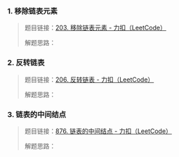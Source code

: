 ### 1. 移除链表元素

> 题目链接：[203. 移除链表元素 - 力扣（LeetCode）](https://leetcode.cn/problems/remove-linked-list-elements/description/)
>
> 解题思路：



### 2. 反转链表

>题目链接：[206. 反转链表 - 力扣（LeetCode）](https://leetcode.cn/problems/reverse-linked-list/description/)
>
>解题思路：



### 3. 链表的中间结点

> 题目链接：[876. 链表的中间结点 - 力扣（LeetCode）](https://leetcode.cn/problems/middle-of-the-linked-list/description/)
>
> 解题思路：

